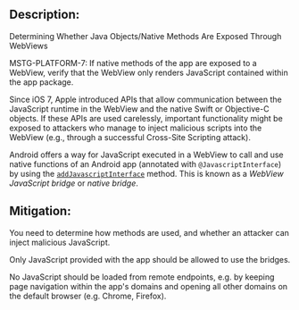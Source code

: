 ## Description:

Determining Whether Java Objects/Native Methods Are Exposed Through WebViews

MSTG-PLATFORM-7: If native methods of the app are exposed to a WebView, verify that the WebView only renders JavaScript contained within the app package.

Since iOS 7, Apple introduced APIs that allow communication between the JavaScript runtime in the WebView and the native Swift or Objective-C objects. If these APIs are used carelessly, important functionality might be exposed to attackers who manage to inject malicious scripts into the WebView (e.g., through a successful Cross-Site Scripting attack).

Android offers a way for JavaScript executed in a WebView to call and use native functions of an Android app (annotated with `@JavascriptInterface`) by using the [`addJavascriptInterface`](https://developer.android.com/reference/android/webkit/WebView.html#addJavascriptInterface%28java.lang.Object,%20java.lang.String%29 "Method addJavascriptInterface()") method. This is known as a _WebView JavaScript bridge_ or _native bridge_.


## Mitigation:

You need to determine how methods are used, and whether an attacker can inject malicious JavaScript.

Only JavaScript provided with the app should be allowed to use the bridges.

No JavaScript should be loaded from remote endpoints, e.g. by keeping page navigation within the app's domains and opening all other domains on the default browser (e.g. Chrome, Firefox).